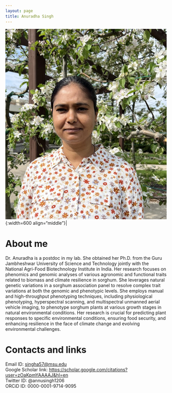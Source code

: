 ```yaml
---
layout: page
title: Anuradha Singh
---
```

![Anuradha Singh](/images/People_Images/Anu_1.jfif){:width=600 align=“middle”}|  
# About me 
Dr. Anuradha is a postdoc in my lab. She obtained her Ph.D. from the Guru Jambheshwar University of Science and Technology jointly with the National Agri-Food Biotechnology Institute in India. Her research focuses on phenomics and genomic analyses of various agronomic and functional traits related to biomass and climate resilience in sorghum. She leverages natural genetic variations in a sorghum association panel to resolve complex trait variations at both the genomic and phenotypic levels. She employs manual and high-throughput phenotyping techniques, including physiological phenotyping, hyperspectral scanning, and multispectral unmanned aerial vehicle imaging, to phenotype sorghum plants at various growth stages in natural environmental conditions. Her research is crucial for predicting plant responses to specific environmental conditions, ensuring food security, and enhancing resilience in the face of climate change and evolving environmental challenges.
# Contacts and links
Email ID: 	singha57@msu.edu  
Google Scholar link: https://scholar.google.com/citations?user=zOaKpmYAAAAJ&hl=en  
Twitter ID: @annusingh1206  
ORCiD ID: 0000-0001-9714-9095    

